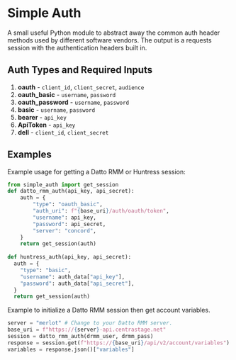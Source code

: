 # Simple Auth
A small useful Python module to abstract away the common auth header methods used by different software vendors.  The output is a requests session with the authentication headers built in.

## Auth Types and Required Inputs

1. **oauth** - `client_id`, `client_secret`, `audience`
2. **oauth_basic** - `username`, `password`
3. **oauth_password** - `username`, `password`
4. **basic** - `username`, `password`
5. **bearer** - `api_key`
6. **ApiToken** - `api_key`
7. **dell** - `client_id`, `client_secret`

## Examples
Example usage for getting a Datto RMM or Huntress session:

```python
from simple_auth import get_session
def datto_rmm_auth(api_key, api_secret):
    auth = {
        "type": "oauth_basic",
        "auth_uri": f"{base_uri}/auth/oauth/token",
        "username": api_key,
        "password": api_secret,
        "server": "concord",
    }
    return get_session(auth)
 
def huntress_auth(api_key, api_secret):
  auth = {
    "type": "basic",
    "username": auth_data["api_key"],
    "password": auth_data["api_secret"],
  }
  return get_session(auth)
```

Example to initialize a Datto RMM session then get account variables.

```python
server = "merlot" # Change to your Datto RMM server.
base_uri = f"https://{server}-api.centrastage.net"
session = datto_rmm_auth(drmm_user, drmm_pass)
response = session.get(f"https://{base_uri}/api/v2/account/variables")
variables = response.json()["variables"]
```
